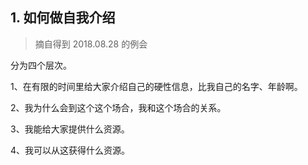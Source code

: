 ## 1. 如何做自我介绍
> 摘自得到 2018.08.28 的例会

分为四个层次。

1、在有限的时间里给大家介绍自己的硬性信息，比我自己的名字、年龄啊。

2、我为什么会到这个这个场合，我和这个场合的关系。

3、我能给大家提供什么资源。

4、我可以从这获得什么资源。
